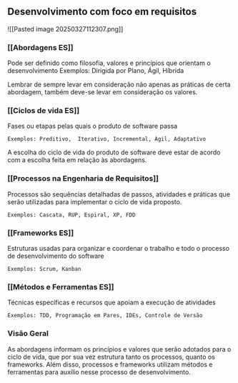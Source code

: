 ## Desenvolvimento com foco em requisitos

![[Pasted image 20250327112307.png]]
### [[Abordagens ES]] 

Pode ser definido como filosofia, valores e princípios que orientam o desenvolvimento
	Exemplos: Dirigida por Plano, Ágil, Híbrida
	
Lembrar de sempre levar em consideração não apenas as práticas de certa abordagem, também deve-se levar em consideração os valores.   

### [[Ciclos de vida ES]] 

Fases ou etapas pelas quais o produto de software passa

	Exemplos: Preditivo,  Iterativo, Incremental, Ágil, Adaptativo
	
A escolha do ciclo de vida do produto de software deve estar de acordo com a escolha feita em relação às abordagens. 
### [[Processos na Engenharia de Requisitos]]

Processos são sequências detalhadas de passos, atividades e práticas que serão utilizadas para implementar o ciclo de vida proposto. 

	Exemplos: Cascata, RUP, Espiral, XP, FDD

### [[Frameworks ES]]

Estruturas usadas para organizar e coordenar o trabalho e todo o processo de desenvolvimento do software 

	Exemplos: Scrum, Kanban

### [[Métodos e Ferramentas ES]]

Técnicas específicas e recursos que apoiam a execução de atividades

	Exemplos: TDD, Programação em Pares, IDEs, Controle de Versão


### Visão Geral

As abordagens informam os princípios e valores que serão adotados para o ciclo de vida, que por sua vez estrutura tanto os processos, quanto os frameworks. Além disso, processos e frameworks utilizam métodos e ferramentas para auxílio nesse processo de desenvolvimento.
